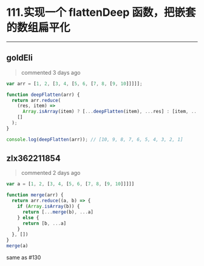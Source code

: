 
 # 111.实现一个 flattenDeep 函数，把嵌套的数组扁平化 
  
 ***
## goldEli 
 > commented 3 days ago 


```javascript
var arr = [1, 2, [3, 4, [5, 6, [7, 8, [9, 10]]]]];

function deepFlatten(arr) {
  return arr.reduce(
    (res, item) =>
      Array.isArray(item) ? [...deepFlatten(item), ...res] : [item, ...res],
    []
  );
}

console.log(deepFlatten(arr)); // [10, 9, 8, 7, 6, 5, 4, 3, 2, 1]

```
## zlx362211854 
 > commented 2 days ago 


```js
var a = [1, 2, [3, 4, [5, 6, [7, 8, [9, 10]]]]]

function merge(arr) {
  return arr.reduce((a, b) => {
    if (Array.isArray(b)) {
      return [...merge(b), ...a]
    } else {
      return [b, ...a]
    }
  }, [])
}
merge(a)

```

same as #130 